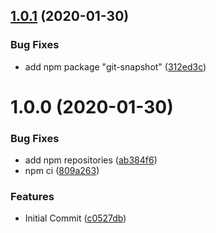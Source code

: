 ## [1.0.1](https://github.com/pCYSl5EDgo/unitypackage/compare/v1.0.0...v1.0.1) (2020-01-30)


### Bug Fixes

* add npm package "git-snapshot" ([312ed3c](https://github.com/pCYSl5EDgo/unitypackage/commit/312ed3c4632e26eea65d90903484aa129dae6217))

# 1.0.0 (2020-01-30)


### Bug Fixes

* add npm repositories ([ab384f6](https://github.com/pCYSl5EDgo/unitypackage/commit/ab384f6e48daa9559fb2b3a85586aa05fffb274f))
* npm ci ([809a263](https://github.com/pCYSl5EDgo/unitypackage/commit/809a26329fa3d253a9b492f5b05aaa79e70f1a9b))


### Features

* Initial Commit ([c0527db](https://github.com/pCYSl5EDgo/unitypackage/commit/c0527dbc0d119c9510b8d21a6f2c9a071b729078))
